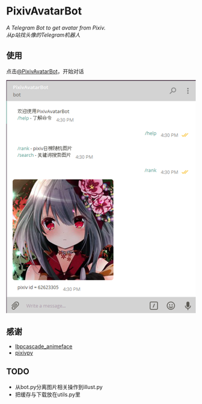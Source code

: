 # PixivAvatarBot

*A Telegram Bot to get avatar from Pixiv.*    
*从p站找头像的Telegram机器人*

## 使用

点击[@PixivAvatarBot](https://telegram.me/PixivAvatarBot)，开始对话

![例子](https://raw.githubusercontent.com/kophy/PixivAvatarBot/master/img/example.png?token=AP1Bb9rghjDn7w3VdQgNznIjYGJqJJS0ks5ZD67owA%3D%3D)

## 感谢

- [lbpcascade_animeface](https://github.com/nagadomi/lbpcascade_animeface)
- [pixivpy](https://github.com/upbit/pixivpy)

## TODO

- 从bot.py分离图片相关操作到illust.py
- 把缓存与下载放在utils.py里
